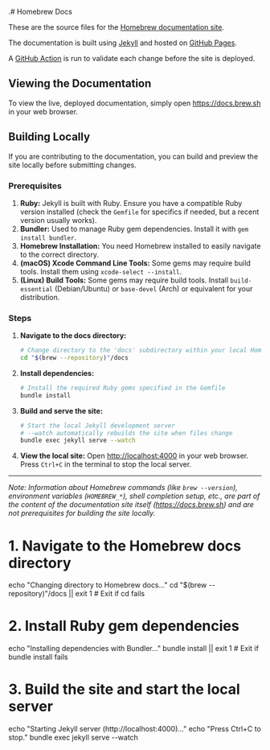 .# Homebrew Docs

These are the source files for the [Homebrew documentation site](https://docs.brew.sh/).

The documentation is built using [Jekyll](https://jekyllrb.com/) and hosted on [GitHub Pages](https://pages.github.com/).

A [GitHub Action](https://github.com/Homebrew/brew/blob/master/.github/workflows/docs.yml) is run to validate each change before the site is deployed.

## Viewing the Documentation

To view the live, deployed documentation, simply open <https://docs.brew.sh> in your web browser.

## Building Locally

If you are contributing to the documentation, you can build and preview the site locally before submitting changes.

### Prerequisites

1.  **Ruby:** Jekyll is built with Ruby. Ensure you have a compatible Ruby version installed (check the `Gemfile` for specifics if needed, but a recent version usually works).
2.  **Bundler:** Used to manage Ruby gem dependencies. Install it with `gem install bundler`.
3.  **Homebrew Installation:** You need Homebrew installed to easily navigate to the correct directory.
4.  **(macOS) Xcode Command Line Tools:** Some gems may require build tools. Install them using `xcode-select --install`.
5.  **(Linux) Build Tools:** Some gems may require build tools. Install `build-essential` (Debian/Ubuntu) or `base-devel` (Arch) or equivalent for your distribution.

### Steps

1.  **Navigate to the docs directory:**
    ```bash
    # Change directory to the 'docs' subdirectory within your local Homebrew repository
    cd "$(brew --repository)"/docs
    ```

2.  **Install dependencies:**
    ```bash
    # Install the required Ruby gems specified in the Gemfile
    bundle install
    ```

3.  **Build and serve the site:**
    ```bash
    # Start the local Jekyll development server
    # --watch automatically rebuilds the site when files change
    bundle exec jekyll serve --watch
    ```

4.  **View the local site:**
    Open <http://localhost:4000> in your web browser. Press `Ctrl+C` in the terminal to stop the local server.

---

*Note: Information about Homebrew commands (like `brew --version`), environment variables (`HOMEBREW_*`), shell completion setup, etc., are part of the *content* of the documentation site itself (<https://docs.brew.sh>) and are not prerequisites for building the site locally.*

# 1. Navigate to the Homebrew docs directory
echo "Changing directory to Homebrew docs..."
cd "$(brew --repository)"/docs || exit 1 # Exit if cd fails

# 2. Install Ruby gem dependencies
echo "Installing dependencies with Bundler..."
bundle install || exit 1 # Exit if bundle install fails

# 3. Build the site and start the local server
echo "Starting Jekyll server (http://localhost:4000)..."
echo "Press Ctrl+C to stop."
bundle exec jekyll serve --watch